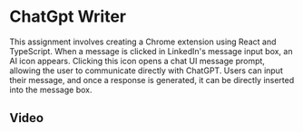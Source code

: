 # ChatGpt Writer

This assignment involves creating a Chrome extension using React and TypeScript. When a message is clicked in LinkedIn's message input box, an AI icon appears. Clicking this icon opens a chat UI message prompt, allowing the user to communicate directly with ChatGPT. Users can input their message, and once a response is generated, it can be directly inserted into the message box.

## Video
